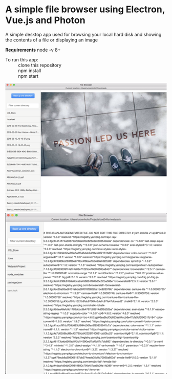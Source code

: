 # A simple file browser using Electron, Vue.js and Photon

A simple desktop app used for browsing your local hard disk and showing the contents of a file or displaying an image

**Requirements**
node -v 8+

<dl>
  <dt>To run this app:</dt>
  
  <dd>clone this repository</dd>
  <dd>npm install</dd>
  <dd>npm start</dd>
</dl>

![Alt text](./docs/images/browse-image.png?raw=true "Title")
![Alt text](./docs/images/browse-file.png?raw=true "Title")
